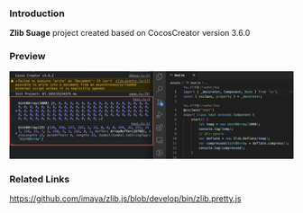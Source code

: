 ### Introduction

**Zlib Suage** project created based on CocosCreator version 3.6.0

### Preview
![image](../../../image/202211/2022112201.png)

### Related Links
https://github.com/imaya/zlib.js/blob/develop/bin/zlib.pretty.js